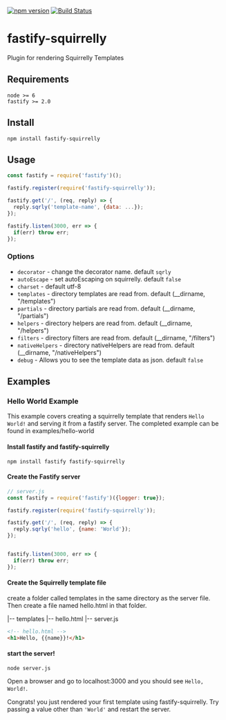 [![npm version](https://badge.fury.io/js/fastify-squirrelly.svg)](https://badge.fury.io/js/fastify-squirrelly)
[![Build Status](https://travis-ci.org/scottkipfer/fastify-squirrelly.svg?branch=master)](https://travis-ci.org/scottkipfer/fastify-squirrelly)

# fastify-squirrelly
Plugin for rendering Squirrelly Templates

<a name="requirements"></a>
## Requirements
```
node >= 6
fastify >= 2.0
```

<a name="install"></a>
## Install
```
npm install fastify-squirrelly
```

<a name="usage"></a>
## Usage 
```js
const fastify = require('fastify')();

fastify.register(require('fastify-squirrelly'));

fastify.get('/', (req, reply) => {
  reply.sqrly('template-name', {data: ...});
});

fastify.listen(3000, err => {
  if(err) throw err;
});
```

<a name="options"></a>
### Options
  - `decorator` - change the decorator name. default `sqrly`
  - `autoEscape` - set autoEscaping on squirrelly. default `false`
  - `charset` - default utf-8
  - `templates` - directory templates are read from. default (__dirname, "/templates")
  - `partials` - directory partials are read from. default (__dirname, "/partials")
  - `helpers` - directory helpers are read from. default (__dirname, "/helpers")
  - `filters` - directory filters are read from. default (__dirname, "/filters")
  - `nativeHelpers` - directory nativeHelpers are read from. default (__dirname, "/nativeHelpers")
  - `debug` - Allows you to see the template data as json. default `false`


## Examples

### Hello World Example

This example covers creating a squirrelly template that renders `Hello World!` and serving it from a fastify server. The completed example can be found in examples/hello-world

#### Install fastify and fastify-squirrelly
```
npm install fastify fastify-squirrelly
```

#### Create the Fastify server
```js
// server.js
const fastify = require('fastify')({logger: true});

fastify.register(require('fastify-squirrelly'));

fastify.get('/', (req, reply) => {
  reply.sqrly('hello', {name: 'World'});
});


fastify.listen(3000, err => {
  if(err) throw err;
});

```

#### Create the Squirrelly template file
create a folder called templates in the same directory as the server file.
Then create a file named hello.html in that folder.

|-- templates
    |-- hello.html
|-- server.js

```html
<!-- hello.html -->
<h1>Hello, {{name}}!</h1>

```

#### start the server!
```
node server.js
```

Open a browser and go to localhost:3000 and you should see `Hello, World!`.

Congrats! you just rendered your first template using fastify-squirrelly.
Try passing a value other than `'World'` and restart the server.
